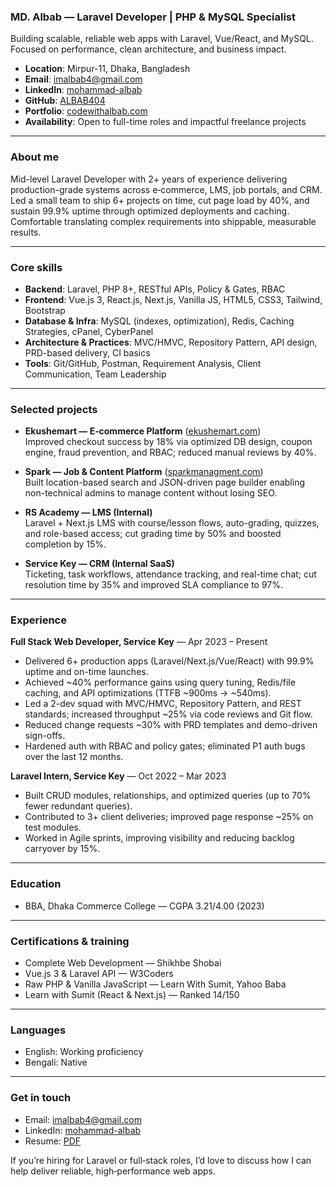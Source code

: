 ### MD. Albab — Laravel Developer | PHP & MySQL Specialist

Building scalable, reliable web apps with Laravel, Vue/React, and MySQL. Focused on performance, clean architecture, and business impact.

- **Location**: Mirpur-11, Dhaka, Bangladesh
- **Email**: imalbab4@gmail.com
- **LinkedIn**: [mohammad-albab](https://www.linkedin.com/in/mohammad-albab/)
- **GitHub**: [ALBAB404](https://github.com/ALBAB404)
- **Portfolio**: [codewithalbab.com](https://codewithalbab.com)
- **Availability**: Open to full-time roles and impactful freelance projects

---

### About me
Mid-level Laravel Developer with 2+ years of experience delivering production-grade systems across e‑commerce, LMS, job portals, and CRM. Led a small team to ship 6+ projects on time, cut page load by 40%, and sustain 99.9% uptime through optimized deployments and caching. Comfortable translating complex requirements into shippable, measurable results.

---

### Core skills
- **Backend**: Laravel, PHP 8+, RESTful APIs, Policy & Gates, RBAC
- **Frontend**: Vue.js 3, React.js, Next.js, Vanilla JS, HTML5, CSS3, Tailwind, Bootstrap
- **Database & Infra**: MySQL (indexes, optimization), Redis, Caching Strategies, cPanel, CyberPanel
- **Architecture & Practices**: MVC/HMVC, Repository Pattern, API design, PRD-based delivery, CI basics
- **Tools**: Git/GitHub, Postman, Requirement Analysis, Client Communication, Team Leadership

---

### Selected projects
- **Ekushemart — E‑commerce Platform** ([ekushemart.com](https://ekushemart.com))  
  Improved checkout success by 18% via optimized DB design, coupon engine, fraud prevention, and RBAC; reduced manual reviews by 40%.

- **Spark — Job & Content Platform** ([sparkmanagment.com](https://sparkmanagment.com))  
  Built location-based search and JSON-driven page builder enabling non-technical admins to manage content without losing SEO.

- **RS Academy — LMS (Internal)**  
  Laravel + Next.js LMS with course/lesson flows, auto-grading, quizzes, and role-based access; cut grading time by 50% and boosted completion by 15%.

- **Service Key — CRM (Internal SaaS)**  
  Ticketing, task workflows, attendance tracking, and real-time chat; cut resolution time by 35% and improved SLA compliance to 97%.

---

### Experience
**Full Stack Web Developer, Service Key** — Apr 2023 – Present  
- Delivered 6+ production apps (Laravel/Next.js/Vue/React) with 99.9% uptime and on-time launches.  
- Achieved ~40% performance gains using query tuning, Redis/file caching, and API optimizations (TTFB ~900ms → ~540ms).  
- Led a 2-dev squad with MVC/HMVC, Repository Pattern, and REST standards; increased throughput ~25% via code reviews and Git flow.  
- Reduced change requests ~30% with PRD templates and demo-driven sign-offs.  
- Hardened auth with RBAC and policy gates; eliminated P1 auth bugs over the last 12 months.

**Laravel Intern, Service Key** — Oct 2022 – Mar 2023  
- Built CRUD modules, relationships, and optimized queries (up to 70% fewer redundant queries).  
- Contributed to 3+ client deliveries; improved page response ~25% on test modules.  
- Worked in Agile sprints, improving visibility and reducing backlog carryover by 15%.

---

### Education
- BBA, Dhaka Commerce College — CGPA 3.21/4.00 (2023)

---

### Certifications & training
- Complete Web Development — Shikhbe Shobai  
- Vue.js 3 & Laravel API — W3Coders  
- Raw PHP & Vanilla JavaScript — Learn With Sumit, Yahoo Baba  
- Learn with Sumit (React & Next.js) — Ranked 14/150

---

### Languages
- English: Working proficiency  
- Bengali: Native

---

### Get in touch
- Email: imalbab4@gmail.com  
- LinkedIn: [mohammad-albab](https://www.linkedin.com/in/mohammad-albab/)  
- Resume: [PDF](https://your-resume-link.com)

If you’re hiring for Laravel or full‑stack roles, I’d love to discuss how I can help deliver reliable, high‑performance web apps.
